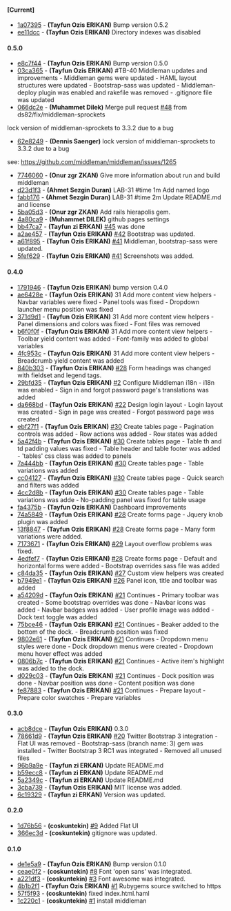 
#### [Current]
 * [1a07395](../../commit/1a07395) - __(Tayfun Ozis ERIKAN)__ Bump version 0.5.2
 * [ee11dcc](../../commit/ee11dcc) - __(Tayfun Ozis ERIKAN)__ Directory indexes was disabled

#### 0.5.0
 * [e8c7f44](../../commit/e8c7f44) - __(Tayfun Ozis ERIKAN)__ Bump version 0.5.0
 * [03ca365](../../commit/03ca365) - __(Tayfun Ozis ERIKAN)__ #TB-40 Middleman updates and improvements - Middleman gems were updated - HAML layout structures were updated - Bootstrap-sass was updated - Middleman-deploy plugin was enabled and rakefile was removed - .gitignore file was updated
 * [066dc2e](../../commit/066dc2e) - __(Muhammet Dilek)__ Merge pull request [#48](../../issues/48) from ds82/fix/middleman-sprockets

lock version of middleman-sprockets to 3.3.2 due to a bug
 * [62e8249](../../commit/62e8249) - __(Dennis Saenger)__ lock version of middleman-sprockets to 3.3.2 due to a bug

see: https://github.com/middleman/middleman/issues/1265

 * [7746060](../../commit/7746060) - __(Onur zgr ZKAN)__ Give more information about run and build middleman
 * [d23d1f3](../../commit/d23d1f3) - __(Ahmet Sezgin Duran)__ LAB-31 #time 1m Add named logo
 * [fabb176](../../commit/fabb176) - __(Ahmet Sezgin Duran)__ LAB-31 #time 2m Update README.md and license
 * [5ba05d3](../../commit/5ba05d3) - __(Onur zgr ZKAN)__ Add rails hierapolis gem.
 * [4a80ca9](../../commit/4a80ca9) - __(Muhammet DILEK)__ github pages settings
 * [bb47ca7](../../commit/bb47ca7) - __(Tayfun zi ERKAN)__ [#45](../../issues/45) was done
 * [a2ae457](../../commit/a2ae457) - __(Tayfun Ozis ERIKAN)__ [#42](../../issues/42) Bootstrap was updated.
 * [a61f895](../../commit/a61f895) - __(Tayfun Ozis ERIKAN)__ [#41](../../issues/41) Middleman, bootstrap-sass were updated.
 * [5fef629](../../commit/5fef629) - __(Tayfun Ozis ERIKAN)__ [#41](../../issues/41) Screenshots was added.

#### 0.4.0
 * [1791946](../../commit/1791946) - __(Tayfun Ozis ERIKAN)__ bump version 0.4.0
 * [ae6428e](../../commit/ae6428e) - __(Tayfun Ozis ERIKAN)__ 31 Add more content view helpers - Navbar variables were fixed - Panel tools was fixed - Dropdown launcher menu position was fixed
 * [371d9d1](../../commit/371d9d1) - __(Tayfun Ozis ERIKAN)__ 31 Add more content view helpers - Panel dimensions and colors was fixed - Font files was removed
 * [b6f0f0f](../../commit/b6f0f0f) - __(Tayfun Ozis ERIKAN)__ 31 Add more content view helpers - Toolbar yield content was added - Font-family was added to global variables
 * [4fc953c](../../commit/4fc953c) - __(Tayfun Ozis ERIKAN)__ 31 Add more content view helpers - Breadcrumb yield content was added
 * [840b303](../../commit/840b303) - __(Tayfun Ozis ERIKAN)__ [#28](../../issues/28) Form headings was changed with fieldset and legend tags.
 * [29bfd35](../../commit/29bfd35) - __(Tayfun Ozis ERIKAN)__ [#2](../../issues/2) Configure Middleman i18n  - i18n was enabled  - Sign in and forgot password page's translations was added
 * [da668bd](../../commit/da668bd) - __(Tayfun Ozis ERIKAN)__ [#22](../../issues/22) Design login layout - Login layout was created - Sign in page was created - Forgot password page was created
 * [ebf27f1](../../commit/ebf27f1) - __(Tayfun Ozis ERIKAN)__ [#30](../../issues/30) Create tables page - Pagination controls was added - Row actions was added - Row states was added
 * [5a42f4b](../../commit/5a42f4b) - __(Tayfun Ozis ERIKAN)__ [#30](../../issues/30) Create tables page - Table th and td padding values was fixed - Table header and table footer was added - 'tables' css class was added to panels
 * [7a444bb](../../commit/7a444bb) - __(Tayfun Ozis ERIKAN)__ [#30](../../issues/30) Create tables page - Table variations was added
 * [cc04127](../../commit/cc04127) - __(Tayfun Ozis ERIKAN)__ [#30](../../issues/30) Create tables page - Quick search and filters was added
 * [4cc2d8b](../../commit/4cc2d8b) - __(Tayfun Ozis ERIKAN)__ [#30](../../issues/30) Create tables page - Table variations was adde - No-padding panel was fixed for table usage
 * [fa4375b](../../commit/fa4375b) - __(Tayfun Ozis ERIKAN)__ Dashboard improvements
 * [74a5849](../../commit/74a5849) - __(Tayfun Ozis ERIKAN)__ [#28](../../issues/28) Create forms page - Jquery knob plugin was added
 * [13f8847](../../commit/13f8847) - __(Tayfun Ozis ERIKAN)__ [#28](../../issues/28) Create forms page - Many form variations were added.
 * [7173671](../../commit/7173671) - __(Tayfun Ozis ERIKAN)__ [#29](../../issues/29) Layout overflow problems was fixed.
 * [4edfef7](../../commit/4edfef7) - __(Tayfun Ozis ERIKAN)__ [#28](../../issues/28) Create forms page - Default and horizontal forms were added - Bootstrap overrides sass file was added
 * [c84da35](../../commit/c84da35) - __(Tayfun Ozis ERIKAN)__ [#27](../../issues/27) Custom view helpers was created
 * [b7949e1](../../commit/b7949e1) - __(Tayfun Ozis ERIKAN)__ [#26](../../issues/26) Panel icon, title and toolbar was added
 * [a54209d](../../commit/a54209d) - __(Tayfun Ozis ERIKAN)__ [#21](../../issues/21) Continues - Primary toolbar was created - Some bootstrap overrides was done - Navbar icons was added - Navbar badges was added - User profile image was added - Dock text toggle was added
 * [75bce46](../../commit/75bce46) - __(Tayfun Ozis ERIKAN)__ [#21](../../issues/21) Continues - Beaker added to the bottom of the dock. - Breadcrumb position was fixed
 * [9802e61](../../commit/9802e61) - __(Tayfun Ozis ERIKAN)__ [#21](../../issues/21) Continues - Dropdown menu styles were done - Dock dropdown menus were created - Dropdown menu hover effect was added
 * [0806b7c](../../commit/0806b7c) - __(Tayfun Ozis ERIKAN)__ [#21](../../issues/21) Continues - Active item's highlight was added to the dock.
 * [d029c03](../../commit/d029c03) - __(Tayfun Ozis ERIKAN)__ [#21](../../issues/21) Continues - Dock position was done - Navbar position was done - Content position was done
 * [fe87883](../../commit/fe87883) - __(Tayfun Ozis ERIKAN)__ [#21](../../issues/21) Continues - Prepare layout - Prepare color swatches - Prepare variables

#### 0.3.0
 * [acb8dce](../../commit/acb8dce) - __(Tayfun Ozis ERIKAN)__ 0.3.0
 * [78661d9](../../commit/78661d9) - __(Tayfun Ozis ERIKAN)__ [#20](../../issues/20) Twitter Bootstrap 3  integration - Flat UI was removed - Bootstrap-sass (branch name: 3) gem was installed - Twitter Bootstrap 3 RC1 was integrated - Removed all unused files
 * [96b9a9e](../../commit/96b9a9e) - __(Tayfun zi ERKAN)__ Update README.md
 * [b59ecc8](../../commit/b59ecc8) - __(Tayfun zi ERKAN)__ Update README.md
 * [5a2349c](../../commit/5a2349c) - __(Tayfun zi ERKAN)__ Update README.md
 * [3cba739](../../commit/3cba739) - __(Tayfun Ozis ERIKAN)__ MIT license was added.
 * [6c19329](../../commit/6c19329) - __(Tayfun zi ERKAN)__ Version was updated.

#### 0.2.0
 * [1d76b56](../../commit/1d76b56) - __(coskuntekin)__ [#9](../../issues/9) Added Flat UI
 * [366ec3d](../../commit/366ec3d) - __(coskuntekin)__ gitignore was updated.

#### 0.1.0
 * [de1e5a9](../../commit/de1e5a9) - __(Tayfun Ozis ERIKAN)__ Bump version 0.1.0
 * [ceae0f2](../../commit/ceae0f2) - __(coskuntekin)__ [#8](../../issues/8) Font 'open sans' was integrated.
 * [a221df3](../../commit/a221df3) - __(coskuntekin)__ [#3](../../issues/3) Font awesome was integrated.
 * [4b1b2f1](../../commit/4b1b2f1) - __(Tayfun Ozis ERIKAN)__ [#1](../../issues/1) Rubygems source switched to https
 * [57f5f93](../../commit/57f5f93) - __(coskuntekin)__ fixed index.html.haml
 * [1c220c1](../../commit/1c220c1) - __(coskuntekin)__ [#1](../../issues/1) install middleman
